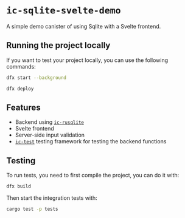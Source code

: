 # `ic-sqlite-svelte-demo`

A simple demo canister of using Sqlite with a Svelte frontend.


## Running the project locally

If you want to test your project locally, you can use the following commands:

```bash
dfx start --background

dfx deploy
```

## Features

* Backend using [`ic-rusqlite`](https://github.com/wasm-forge/ic-rusqlite)
* Svelte frontend
* Server-side input validation
* [`ic-test`](https://github.com/wasm-forge/ic-test) testing framework for testing the backend functions

## Testing

To run tests, you need to first compile the project, you can do it with:
```bash
dfx build
```

Then start the integration tests with:
```bash
cargo test -p tests
```

